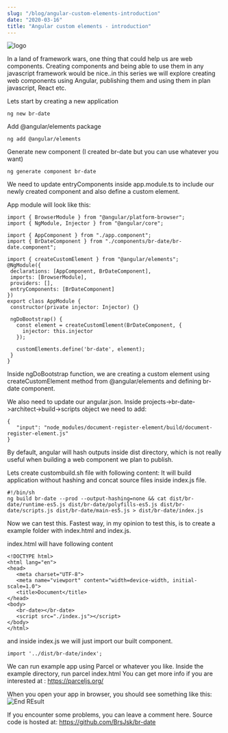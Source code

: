 ```yaml
---
slug: "/blog/angular-custom-elements-introduction"
date: "2020-03-16"
title: "Angular custom elements - introduction"
---
```


![logo](https://dev-to-uploads.s3.amazonaws.com/i/1in1ws6i5rq5a14mjclq.png)

In a land of framework wars, one thing that could help us are web components. Creating components and being able to use them in any javascript framework would be nice..in this series we will explore creating web components using Angular, publishing them and using them in plan javascript, React etc.

Lets start by creating a new application

```
ng new br-date
```

Add @angular/elements package

```
ng add @angular/elements
```

Generate new component (I created br-date but you can use whatever you want)

```
ng generate component br-date
```

We need to update entryComponents inside app.module.ts to include our newly created component and also define a custom element.

App module will look like this:

```
import { BrowserModule } from "@angular/platform-browser";
import { NgModule, Injector } from "@angular/core";

import { AppComponent } from "./app.component";
import { BrDateComponent } from "./components/br-date/br-date.component";

import { createCustomElement } from "@angular/elements";
@NgModule({
 declarations: [AppComponent, BrDateComponent],
 imports: [BrowserModule],
 providers: [],
 entryComponents: [BrDateComponent]
})
export class AppModule {
 constructor(private injector: Injector) {}

 ngDoBootstrap() {
   const element = createCustomElement(BrDateComponent, {
     injector: this.injector
   });

   customElements.define('br-date', element);
 }
}

```

Inside ngDoBootstrap function, we are creating a custom element using createCustomElement method from @angular/elements and defining br-date component.

We also need to update our angular.json. Inside projects->br-date->architect->build->scripts object we need to add:

```
{
   "input": "node_modules/document-register-element/build/document-register-element.js"
}

```

By default, angular will hash outputs inside dist directory, which is not really useful when building a web component we plan to publish.

Lets create custombuild.sh file with following content:
It will build application without hashing and concat source files inside index.js file.

```
#!/bin/sh
ng build br-date --prod --output-hashing=none && cat dist/br-date/runtime-es5.js dist/br-date/polyfills-es5.js dist/br-date/scripts.js dist/br-date/main-es5.js > dist/br-date/index.js
```

Now we can test this.
Fastest way, in my opinion to test this, is to create a example folder with index.html and index.js.

index.html will have following content

```
<!DOCTYPE html>
<html lang="en">
<head>
   <meta charset="UTF-8">
   <meta name="viewport" content="width=device-width, initial-scale=1.0">
   <title>Document</title>
</head>
<body>
   <br-date></br-date>
   <script src="./index.js"></script>
</body>
</html>
```

and inside index.js we will just import our built component.

```
import '../dist/br-date/index';
```

We can run example app using Parcel or whatever you like.
Inside the example directory, run parcel index.html
You can get more info if you are interested at : https://parceljs.org/

When you open your app in browser, you should see something like this:
![End REsult](https://dev-to-uploads.s3.amazonaws.com/i/3ig3spse7cxbcvlpnmmx.png)

If you encounter some problems, you can leave a comment here.
Source code is hosted at: https://github.com/BrsJsk/br-date
